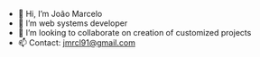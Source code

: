 - 👋 Hi, I’m João Marcelo
- 🌱 I’m web systems developer
- 💞️ I’m looking to collaborate on creation of customized projects
- 📫 Contact: jmrcl91@gmail.com

<!---
Jooaomar/Jooaomar is a ✨ special ✨ repository because its `README.md` (this file) appears on your GitHub profile.
You can click the Preview link to take a look at your changes.
--->
